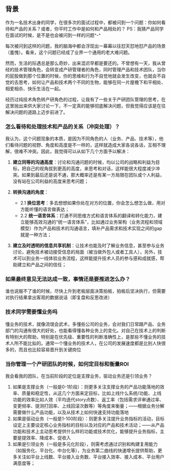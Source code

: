 
## **背景**
作为一名技术出身的同学，在很多次的面试过程中，都被问到一个问题：你如何看待和产品的关系？或者，你平时工作中是如何和产品相处的？
PS：我猜产品同学在面试的时候，是不是也会被问到一样的问题^-^

每次被问到这样的问题，我的脑海中都会浮现出一幕幕以往怼天怼地怼产品的场景（羞愧）。看来，这个问题已经成了业界一个通用的老大难问题。

然而，生活的际遇总是那么奇妙，出来混迟早都是要还的。不曾想有一天，我从曾经的技术管理角色，会转变成产研管理者的角色，同时管理产品和技术团队，当你的屁股做到那个位置的时候，你的思维和行为不自觉地就会发生改变，也就会不自觉的去思考，如何让产品和技术两个不同的生物，能够在同一片屋檐下和平相处、相爱相杀、快乐生活在一起。

经历过纯技术角色转产研角色的过程，让我有了一些关于产研团队管理的思考，在这里抛出来供大家讨论一下，不一定真的能够彻底解决问题，但我觉得应该是在往解决问题的道路上迈步前进了。

### **怎么看待和处理技术和产品的关系（冲突处理）？**
我认为，这个问题现象的本质，是因为不同角色的人（业务、产品、技术等），他们看待问题的视野、角度和高度是不一样的，这样就造成大家各说各话，互相不理解，很难不冲突。因此，我觉得可以从如下几个方面予以解决：

1. **建立同等的沟通高度**：讨论和沟通问题的时候，均以公司的战略和利益为目标，把自己的视角拔到更高的高度，来思考和对话，这样能很大程度减少冲突。如果到最后还是说不通，那大概率还是有某一方局限在团队或个人利益，没有站在公司利益的高度来思考问题；

2. **转换沟通的角度**：
    - 2.1 **换位思考**：多去想想如果你处在对方的位置，你会怎么想怎么做，用对方能听懂的语言做表达；
    - 2.2 **统一语言体系**：打通不同思维方式和语言体系的翻译和转化能力，建立能够高效沟通的“统一语言体系”，比如通过业务架构（业务流程和领域模型）作为产品和技术的沟通语言，填补产品需求和技术实现之间的gap就是一种方法；

3. **建立及时透明的信息共享机制**：让技术也能及时了解业务信息，甚至参与业务讨论，避免技术被动接受信息的局面（被当做外包人或者工具人），另外，技术可以到业务一线体验业务流程，这样能提升技术人员的参与感和成就感，帮助建立和产品之间的信任；

### **如果最终意见无法达成一致，事情还是要推进怎么办？**
谁也说服不了谁的时候，尽快上升到老板层面决策拍板，拍板后坚决执行，但需要对执行结果拿出客观的数据说话（即复盘和反思改进）

### **技术同学需要懂业务吗**
懂业务的技术，就像流氓会武术，多懂些公司的业务，会对我们日常跟产品、业务部门的沟通有很大的好处，也能看得懂各种业务上的变化。对自己在技术上的判断有特别大的帮助，特别是在优先级、重要性的判断准确性上，是那些不懂业务的技术人所不能比拟的。通常一个懂业务的技术人，在公司的发展速度都是比别人快很多的，而且也比较容易晋升到关键岗位

### **当你管理一个产研团队的时候，如何定目标和衡量ROI**
我会看我的团队，在当前阶段的定位是支撑业务，驱动业务还是引领业务？
1. 如果是支撑业务（一般是0-1阶段）：则更多关注支撑业务的产品功能落地的效率、质量和稳定性，从这几个方面来定目标，比如上线什么系统/功能、上线功能的效率比如人效（平均迭代story点数）、返工率（包括需求评审通过率、变更频率、提测打回率、上线回滚次数等）等角度来衡量；——根据业务分解需要做什么产品功能，以及从技术上如何快速支持功能落地
2. 如果是驱动业务（一般是1-100阶段）：则更多关注提升业务指标的活动，目标设定上主要设定核心业务指标的目标以及对应的产品和技术活动；——从产品功能和技术上主动思考提供什么样的功能或技术优化，能够提升业务指标，主要是提效率、降成本、促收入
3. 如果是引领业务（一般是多元化阶段），则需考虑通过识别和构建复用能力（如服务化、平台化、中台化等），为业务第二曲线的快速增长提供帮助，更多关注如平台上线数、平台接入业务数、平台接入效率、接入成本、平台用户满意度等；